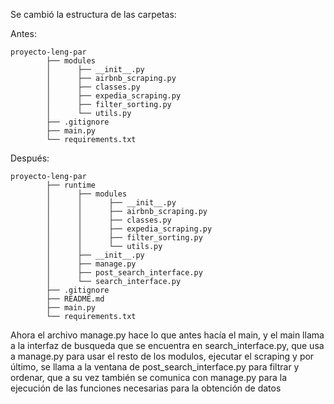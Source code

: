 Se cambió la estructura de las carpetas:

Antes:
```
proyecto-leng-par
        ├── modules
        │      ├── __init__.py
        │      ├── airbnb_scraping.py
        │      ├── classes.py
        │      ├── expedia_scraping.py
        │      ├── filter_sorting.py
        │      └── utils.py
        ├── .gitignore
        ├── main.py
        └── requirements.txt
```

Después:
```
proyecto-leng-par
        ├── runtime
        │      ├── modules
        │      │      ├── __init__.py
        │      │      ├── airbnb_scraping.py
        │      │      ├── classes.py
        │      │      ├── expedia_scraping.py
        │      │      ├── filter_sorting.py
        │      │      └── utils.py
        │      ├── __init__.py
        │      ├── manage.py
        │      ├── post_search_interface.py
        │      └── search_interface.py
        ├── .gitignore
        ├── README.md
        ├── main.py
        └── requirements.txt
```

Ahora el archivo manage.py hace lo que antes hacía el main, y el main llama a la interfaz de busqueda que se encuentra en search_interface.py, que usa a manage.py para usar el resto de los modulos, ejecutar el scraping y por último, se llama a la ventana de post_search_interface.py para filtrar y ordenar, que a su vez también se comunica con manage.py para la ejecución de las funciones necesarias para la obtención de datos
